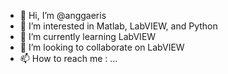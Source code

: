 - 👋 Hi, I’m @anggaeris
- 👀 I’m interested in Matlab, LabVIEW, and Python
- 🌱 I’m currently learning LabVIEW
- 💞️ I’m looking to collaborate on LabVIEW
- 📫 How to reach me : ...

<!---
anggaeris/anggaeris is a ✨ special ✨ repository because its `README.md` (this file) appears on your GitHub profile.
You can click the Preview link to take a look at your changes.
--->

